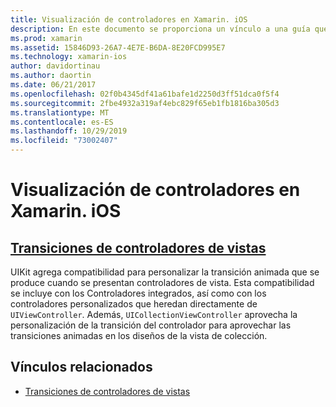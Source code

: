 ```yaml
---
title: Visualización de controladores en Xamarin. iOS
description: En este documento se proporciona un vínculo a una guía que describe cómo personalizar las transiciones animadas entre controladores de vista en Xamarin. iOS.
ms.prod: xamarin
ms.assetid: 15846D93-26A7-4E7E-B6DA-8E20FCD995E7
ms.technology: xamarin-ios
author: davidortinau
ms.author: daortin
ms.date: 06/21/2017
ms.openlocfilehash: 02f0b4345df41a61bafe1d2250d3ff51dca0f5f4
ms.sourcegitcommit: 2fbe4932a319af4ebc829f65eb1fb1816ba305d3
ms.translationtype: MT
ms.contentlocale: es-ES
ms.lasthandoff: 10/29/2019
ms.locfileid: "73002407"
---
```

# <a name="view-controllers-in-xamarinios"></a>Visualización de controladores en Xamarin. iOS

## <a name="view-controller-transitionstransitionsmd"></a>[Transiciones de controladores de vistas](transitions.md)

UIKit agrega compatibilidad para personalizar la transición animada que se produce cuando se presentan controladores de vista. Esta compatibilidad se incluye con los Controladores integrados, así como con los controladores personalizados que heredan directamente de `UIViewController`. Además, `UICollectionViewController` aprovecha la personalización de la transición del controlador para aprovechar las transiciones animadas en los diseños de la vista de colección.

## <a name="related-links"></a>Vínculos relacionados

- [Transiciones de controladores de vistas](~/ios/user-interface/ios-ui/view-controllers/transitions.md)
